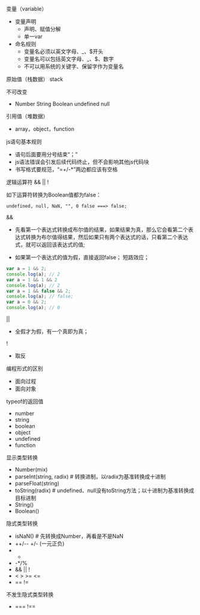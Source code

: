 
变量（variable）

- 变量声明
  - 声明、赋值分解
  - 单一var
- 命名规则
  - 变量名必须以英文字母、_、$开头
  - 变量名可以包括英文字母、_、$、数字
  - 不可以用系统的关键字、保留字作为变量名

原始值（栈数据） stack

不可改变

- Number String Boolean undefined null

引用值（堆数据）

- array，object，function

js语句基本规则

- 语句后面要用分号结束“；”
- js语法错误会引发后续代码终止，但不会影响其他js代码块
- 书写格式要规范，“=+/-*”两边都应该有空格

逻辑运算符 &&   ||    !

如下运算符转换为Boolean值都为false：

    undefined, null, NaN, "", 0 false ===> false;

&& 

- 先看第一个表达式转换成布尔值的结果，如果结果为真，那么它会看第二个表达式转换为布尔值得结果，然后如果只有两个表达式的话，只看第二个表达式，就可以返回该表达式的值;

- 如果第一个表达式的值为假，直接返回false； 短路效应；
```javascript
var a = 1 && 2;
console.log(a); // 2
var a = 1 && 1 && 2
console.log(a); // 2
var a = 1 && false && 2;
console.log(a); // false;
var a = 0 && 2;
console.log(a); // 0
```

||

- 全假才为假，有一个真即为真；

!

- 取反


编程形式的区别

- 面向过程
- 面向对象

typeof的返回值

- number 
- string 
- boolean 
- object 
- undefined 
- function

显示类型转换

- Number(mix)
- parseInt(string, radix)  # 转换进制，以radix为基准转换成十进制
- parseFloat(string)
- toString(radix)  # undefined、null没有toString方法；以十进制为基准转换成目标进制
- String()
- Boolean()

隐式类型转换

- isNaN()   # 先转换成Number，再看是不是NaN
- ++/-- +/- (一元正负)
- +
- -*/%
- && || !
- < > >= <=
- == !=

不发生隐式类型转换

- === !==







